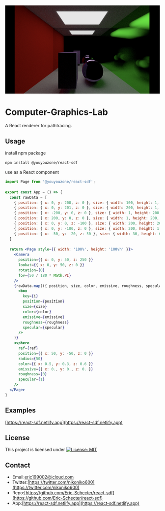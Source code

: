 <p align="center">
  <img src="./screenshot/profile.jpg" alt=''>
</p>

# Computer-Graphics-Lab
A React renderer for pathtracing.  

## Usage

install npm package

```bash
npm install @youyouzone/react-sdf
```

use as a React component

```jsx
import Page from '@youyouzone/react-sdf';

export const App = () => {
  const rawData = [
    { position: { x: 0, y: 200, z: 0 }, size: { width: 100, height: 1, depth: 50 }, color: { x: 0.7, y: 0.7, z: 0.7 }, emissive: { x: 1, y: 1, z: 1 }, roughness: 0, specular: 0 },
    { position: { x: 0, y: 201, z: 0 }, size: { width: 200, height: 1, depth: 100 }, color: { x: 0.7, y: 0.7, z: 0.7 }, emissive: { x: 0, y: 0, z: 0 }, roughness: 0, specular: 0 },
    { position: { x: -200, y: 0, z: 0 }, size: { width: 1, height: 200, depth: 100 }, color: { x: 1, y: 0., z: 0. }, emissive: { x: 0, y: 0, z: 0 }, roughness: 1, specular: 1 },
    { position: { x: 200, y: 0, z: 0 }, size: { width: 1, height: 200, depth: 100 }, color: { x: 0., y: 1, z: 0. }, emissive: { x: 0, y: 0, z: 0 }, roughness: 0.1, specular: 1 },
    { position: { x: 0, y: 0, z: -100 }, size: { width: 200, height: 200, depth: 1 }, color: { x: 0.7, y: 0.7, z: 0.7 }, emissive: { x: 0, y: 0, z: 0 }, roughness: 0, specular: 1 },
    { position: { x: 0, y: -100, z: 0 }, size: { width: 200, height: 1, depth: 100 }, color: { x: 0.7, y: 0.7, z: 0.7 }, emissive: { x: 0, y: 0, z: 0 }, roughness: 0, specular: 0 },
    { position: { x: -50, y: -20, z: 50 }, size: { width: 30, height: 60, depth: 30 }, color: { x: 0.5, y: 0.3, z: 0.6 }, emissive: { x: 0, y: 0, z: 0 }, roughness: 0, specular: 0 },
  ]

  return <Page style={{ width: '100%', height: '100vh' }}>
    <Camera
      position={{ x: 0, y: 50, z: 250 }}
      lookat={{ x: 0, y: 50, z: 0 }}
      rotation={0}
      fov={50 / 180 * Math.PI}
    />
    {rawData.map(({ position, size, color, emissive, roughness, specular }, i) =>
      <box
        key={i}
        position={position}
        size={size}
        color={color}
        emissive={emissive}
        roughness={roughness}
        specular={specular}
      />
    )}
    <sphere
      ref={ref}
      position={{ x: 50, y: -50, z: 0 }}
      radius={50}
      color={{ x: 0.5, y: 0.3, z: 0.6 }}
      emissive={{ x: 0., y: 0., z: 0. }}
      roughness={0}
      specular={1}
    />
  </Page>
}
```

## Examples
[https://react-sdf.netlify.app](https://react-sdf.netlify.app) 

## License
This project is licensed under [![License: MIT](https://img.shields.io/badge/License-MIT-yellow.svg)](https://opensource.org/licenses/MIT)

## Contact
* Email:[eric199002@icloud.com](eric199002@icloud.com)
* Twitter:[https://twitter.com/nikoniko600](https://twitter.com/nikoniko600)
* Repo:[https://github.com/Eric-Schecter/react-sdf](https://github.com/Eric-Schecter/react-sdf)
* App:[https://react-sdf.netlify.app](https://react-sdf.netlify.app) 